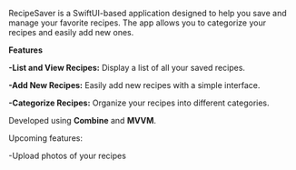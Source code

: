 RecipeSaver is a SwiftUI-based application designed to help you save and manage your favorite recipes. The app allows you to categorize your recipes and easily add new ones.


**Features**

**-List and View Recipes:** Display a list of all your saved recipes.

**-Add New Recipes:** Easily add new recipes with a simple interface.

**-Categorize Recipes:** Organize your recipes into different categories.

Developed using **Combine** and **MVVM**.


Upcoming features:

-Upload photos of your recipes
